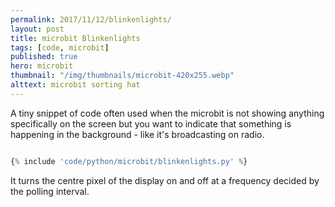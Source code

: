 ```yaml
---
permalink: 2017/11/12/blinkenlights/
layout: post
title: microbit Blinkenlights
tags: [code, microbit]
published: true
hero: microbit
thumbnail: "/img/thumbnails/microbit-420x255.webp"
alttext: microbit sorting hat
---
```


A tiny snippet of code often used when the microbit is not showing anything
specifically on the screen but you want to indicate that something is happening
in the background - like it's broadcasting on radio.

```python

{% include 'code/python/microbit/blinkenlights.py' %}

```

It turns the centre pixel of the display on and off at a frequency decided by the polling interval.
